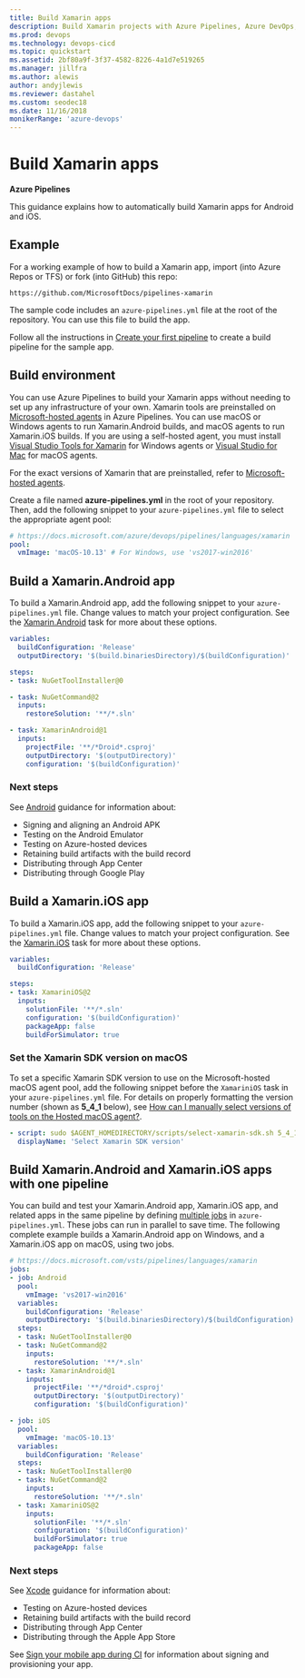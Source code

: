 ```yaml
---
title: Build Xamarin apps
description: Build Xamarin projects with Azure Pipelines, Azure DevOps, & Team Foundation Server
ms.prod: devops
ms.technology: devops-cicd
ms.topic: quickstart
ms.assetid: 2bf80a9f-3f37-4582-8226-4a1d7e519265
ms.manager: jillfra
ms.author: alewis
author: andyjlewis
ms.reviewer: dastahel
ms.custom: seodec18
ms.date: 11/16/2018
monikerRange: 'azure-devops'
---
```


# Build Xamarin apps

**Azure Pipelines**

This guidance explains how to automatically build Xamarin apps for Android and iOS.

## Example

For a working example of how to build a Xamarin app, import (into Azure Repos or TFS) or fork (into GitHub) this repo:

```
https://github.com/MicrosoftDocs/pipelines-xamarin
```

The sample code includes an `azure-pipelines.yml` file at the root of the repository. You can use this file to build the app.

Follow all the instructions in [Create your first pipeline](../get-started-yaml.md) to create a build pipeline for the sample app.

## Build environment

You can use Azure Pipelines to build your Xamarin apps without needing to set up any infrastructure of your own. Xamarin tools are preinstalled on [Microsoft-hosted agents](../agents/hosted.md) in Azure Pipelines. You can use macOS or Windows agents to run Xamarin.Android builds, and macOS agents to run Xamarin.iOS builds. If you are using a self-hosted agent, you must install [Visual Studio Tools for Xamarin](https://visualstudio.microsoft.com/xamarin/) for Windows agents or [Visual Studio for Mac](https://visualstudio.microsoft.com/vs/mac/) for macOS agents.

For the exact versions of Xamarin that are preinstalled, refer to [Microsoft-hosted agents](../agents/hosted.md#software).

Create a file named **azure-pipelines.yml** in the root of your repository. Then, add the following snippet to your `azure-pipelines.yml` file to select the appropriate agent pool:

```yaml
# https://docs.microsoft.com/azure/devops/pipelines/languages/xamarin
pool:
  vmImage: 'macOS-10.13' # For Windows, use 'vs2017-win2016'
```

## Build a Xamarin.Android app

To build a Xamarin.Android app, add the following snippet to your `azure-pipelines.yml` file. Change values to match your project configuration. See the [Xamarin.Android](../tasks/build/xamarin-android.md) task for more about these options.

```yaml
variables:
  buildConfiguration: 'Release'
  outputDirectory: '$(build.binariesDirectory)/$(buildConfiguration)'

steps:
- task: NuGetToolInstaller@0

- task: NuGetCommand@2
  inputs:
    restoreSolution: '**/*.sln'

- task: XamarinAndroid@1
  inputs:
    projectFile: '**/*Droid*.csproj'
    outputDirectory: '$(outputDirectory)'
    configuration: '$(buildConfiguration)'
```

### Next steps

See [Android](android.md) guidance for information about:

* Signing and aligning an Android APK
* Testing on the Android Emulator
* Testing on Azure-hosted devices
* Retaining build artifacts with the build record
* Distributing through App Center
* Distributing through Google Play

## Build a Xamarin.iOS app

To build a Xamarin.iOS app, add the following snippet to your `azure-pipelines.yml` file. Change values to match your project configuration. See the [Xamarin.iOS](../tasks/build/xamarin-ios.md) task for more about these options.

```yaml
variables:
  buildConfiguration: 'Release'

steps:
- task: XamariniOS@2
  inputs:
    solutionFile: '**/*.sln'
    configuration: '$(buildConfiguration)'
    packageApp: false
    buildForSimulator: true
```

### Set the Xamarin SDK version on macOS

To set a specific Xamarin SDK version to use on the Microsoft-hosted macOS agent pool, add the following snippet before the `XamariniOS` task in your `azure-pipelines.yml` file. For details on properly formatting the version number (shown as **5_4_1** below), see [How can I manually select versions of tools on the Hosted macOS agent?](../agents/hosted.md#how-can-i-manually-select-versions-of-tools-on-the-hosted-macos-agent).

```yaml
- script: sudo $AGENT_HOMEDIRECTORY/scripts/select-xamarin-sdk.sh 5_4_1
  displayName: 'Select Xamarin SDK version'
```

## Build Xamarin.Android and Xamarin.iOS apps with one pipeline

You can build and test your Xamarin.Android app, Xamarin.iOS app, and related apps in the same pipeline by defining [multiple jobs](../process/multiple-phases.md) in `azure-pipelines.yml`. These jobs can run in parallel to save time. The following complete example builds a Xamarin.Android app on Windows, and a Xamarin.iOS app on macOS, using two jobs.

```yaml
# https://docs.microsoft.com/vsts/pipelines/languages/xamarin
jobs:
- job: Android
  pool:
    vmImage: 'vs2017-win2016'
  variables:
    buildConfiguration: 'Release'
    outputDirectory: '$(build.binariesDirectory)/$(buildConfiguration)'
  steps:
  - task: NuGetToolInstaller@0
  - task: NuGetCommand@2
    inputs:
      restoreSolution: '**/*.sln'
  - task: XamarinAndroid@1
    inputs:
      projectFile: '**/*droid*.csproj'
      outputDirectory: '$(outputDirectory)'
      configuration: '$(buildConfiguration)'

- job: iOS
  pool:
    vmImage: 'macOS-10.13'
  variables:
    buildConfiguration: 'Release'
  steps:
  - task: NuGetToolInstaller@0
  - task: NuGetCommand@2
    inputs:
      restoreSolution: '**/*.sln'
  - task: XamariniOS@2
    inputs:
      solutionFile: '**/*.sln'
      configuration: '$(buildConfiguration)'
      buildForSimulator: true
      packageApp: false
```

### Next steps

See [Xcode](xcode.md) guidance for information about:

* Testing on Azure-hosted devices
* Retaining build artifacts with the build record
* Distributing through App Center
* Distributing through the Apple App Store

See [Sign your mobile app during CI](../apps/mobile/app-signing.md) for information about signing and provisioning your app.
